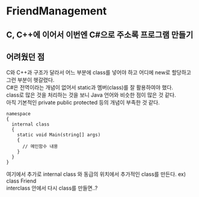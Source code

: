 # FriendManagement
## C, C++에 이어서 이번엔 C#으로 주소록 프로그램 만들기
## 어려웠던 점
C와 C++과 구조가 달라서 어느 부분에 class를 넣어야 하고 어디에 new로 할당하고 그런 부분이 헷갈렸다.  
C#은 전역이라는 개념이 없어서 static과 멤버(class)를 잘 활용하여야 했다.  
class로 많은 것을 처리하는 것을 보니 Java 언어와 비슷한 점이 많은 것 같다.  
아직 기본적인 private public protected 등의 개념이 부족한 것 같다.  

```
namespace
{
  internal class
  {
    static void Main(string[] args)
    {
      // 메인함수 내용
    }
  }
}
```

여기에서 추가로 internal class 와 동급의 위치에서 추가적인 class를 만든다. ex) class Friend  
interclass 안에서 다시 class를 만들면..? 

